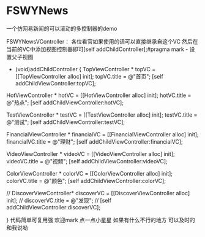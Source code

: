 # FSWYNews
一个仿网易新闻的可以滚动的多控制器的demo

FSWYNewsVController： 各位看官如果使用的话可以直接继承自这个VC 然后在当前的VC中添加视图控制器即可[self addChildController];#pragma  mark - 设置父子视图
- (void)addChildController
{
TopViewController * topVC = [[TopViewController alloc] init];
topVC.title = @"首页";
[self addChildViewController:topVC];

HotViewController * hotVC = [[HotViewController alloc] init];
hotVC.title = @"热点";
[self addChildViewController:hotVC];


TestViewController * testVC = [[TestViewController alloc] init];
testVC.title = @"测试";
[self addChildViewController:testVC];

FinancialViewController * financialVC = [[FinancialViewController alloc] init];
financialVC.title = @"理财";
[self addChildViewController:financialVC];

VideoViewController * videoVC = [[VideoViewController alloc] init];
videoVC.title = @"视频";
[self addChildViewController:videoVC];

ColorViewController * colorVC = [[ColorViewController alloc] init];
colorVC.title = @"颜色";
[self addChildViewController:colorVC];


//    DiscoverViewController* discoverVC = [[DiscoverViewController alloc] init];
//    discoverVC.title = @"发现";
//    [self addChildViewController:discoverVC];


}
代码简单可复用强 欢迎mark 点一点小星星  如果有什么不行的地方 可以及时的和我说呦
